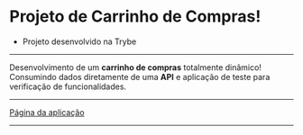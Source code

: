# Projeto de Carrinho de Compras!

- Projeto desenvolvido na Trybe

---

Desenvolvimento de um **carrinho de compras** totalmente dinâmico! Consumindo dados diretamente de uma **API** e aplicação de teste para verificação de funcionalidades.

---

[Página da aplicação]()

---
